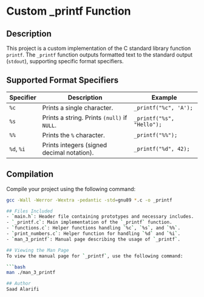 # Custom _printf Function

## Description
This project is a custom implementation of the C standard library function `printf`. The `_printf` function outputs formatted text to the standard output (`stdout`), supporting specific format specifiers.

## Supported Format Specifiers
| Specifier | Description                                 | Example                     |
|-----------|---------------------------------------------|-----------------------------|
| `%c`      | Prints a single character.                  | `_printf("%c", 'A');`       |
| `%s`      | Prints a string. Prints `(null)` if `NULL`. | `_printf("%s", "Hello");`   |
| `%%`      | Prints the `%` character.                   | `_printf("%%");`            |
| `%d`, `%i`| Prints integers (signed decimal notation).  | `_printf("%d", 42);`        |

## Compilation
Compile your project using the following command:
```bash
gcc -Wall -Werror -Wextra -pedantic -std=gnu89 *.c -o _printf

## Files Included
- `main.h`: Header file containing prototypes and necessary includes.
- `_printf.c`: Main implementation of the `_printf` function.
- `functions.c`: Helper functions handling `%c`, `%s`, and `%%`.
- `print_numbers.c`: Helper function for handling `%d` and `%i`.
- `man_3_printf`: Manual page describing the usage of `_printf`.

## Viewing the Man Page
To view the manual page for `_printf`, use the following command:

```bash
man ./man_3_printf

## Author
Saad Alarifi